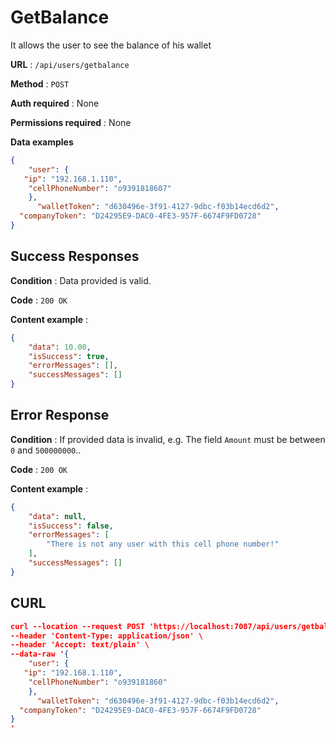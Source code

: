 ﻿
# GetBalance

It allows the user to see the balance of his wallet

**URL** : `/api/users/getbalance`

**Method** : `POST`

**Auth required** : None

**Permissions required** : None

**Data examples**

```json
{
	"user": {
   "ip": "192.168.1.110",        
    "cellPhoneNumber": "o9391818607"
	},
	  "walletToken": "d630496e-3f91-4127-9dbc-f03b14ecd6d2", 
  "companyToken": "D24295E9-DAC0-4FE3-957F-6674F9FD0728"
}

```
## Success Responses

**Condition** : Data provided is valid.

**Code** : `200 OK`

**Content example** : 

```json
{
    "data": 10.00,
    "isSuccess": true,
    "errorMessages": [],
    "successMessages": []
}
```

## Error Response

**Condition** : If provided data is invalid, e.g. The field `Amount` must be between `0` and `500000000`..

**Code** : `200 OK`

**Content example** :

```json
{
    "data": null,
    "isSuccess": false,
    "errorMessages": [
        "There is not any user with this cell phone number!"
    ],
    "successMessages": []
}
```

## CURL

```json
curl --location --request POST 'https://localhost:7087/api/users/getbalance' \
--header 'Content-Type: application/json' \
--header 'Accept: text/plain' \
--data-raw '{
	"user": {
   "ip": "192.168.1.110",        
    "cellPhoneNumber": "o939181860"
	},
	  "walletToken": "d630496e-3f91-4127-9dbc-f03b14ecd6d2", 
  "companyToken": "D24295E9-DAC0-4FE3-957F-6674F9FD0728"
}
'
```
